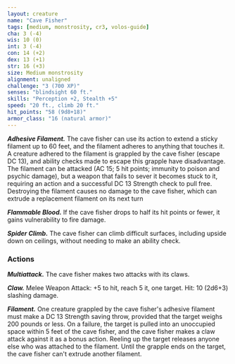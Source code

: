```yaml
---
layout: creature
name: "Cave Fisher"
tags: [medium, monstrosity, cr3, volos-guide]
cha: 3 (-4)
wis: 10 (0)
int: 3 (-4)
con: 14 (+2)
dex: 13 (+1)
str: 16 (+3)
size: Medium monstrosity
alignment: unaligned
challenge: "3 (700 XP)"
senses: "blindsight 60 ft."
skills: "Perception +2, Stealth +5"
speed: "20 ft., climb 20 ft."
hit_points: "58 (9d8+18)"
armor_class: "16 (natural armor)"
---
```


***Adhesive Filament.*** The cave fisher can use its action to extend a sticky filament up to 60 feet, and the filament adheres to anything that touches it. A creature adhered to the filament is grappled by the cave fisher (escape DC 13), and ability checks made to escape this grapple have disadvantage. The filament can be attacked (AC 15; 5 hit points; immunity to poison and psychic damage), but a weapon that fails to sever it becomes stuck to it, requiring an action and a successful DC 13 Strength check to pull free. Destroying the filament causes no damage to the cave fisher, which can extrude a replacement filament on its next turn

***Flammable Blood.*** If the cave fisher drops to half its hit points or fewer, it gains vulnerability to fire damage.

***Spider Climb.*** The cave fisher can climb difficult surfaces, including upside down on ceilings, without needing to make an ability check.

### Actions

***Multiattack.*** The cave fisher makes two attacks with its claws.

***Claw.*** Melee Weapon Attack: +5 to hit, reach 5 it, one target. Hit: 10 (2d6+3) slashing damage.

***Filament.*** One creature grappled by the cave fisher's adhesive filament must make a DC 13 Strength saving throw, provided that the target weighs 200 pounds or less. On a failure, the target is pulled into an unoccupied space within 5 feet of the cave fisher, and the cave fisher makes a claw attack against it as a bonus action. Reeling up the target releases anyone else who was attached to the filament. Until the grapple ends on the target, the cave fisher can't extrude another filament.
